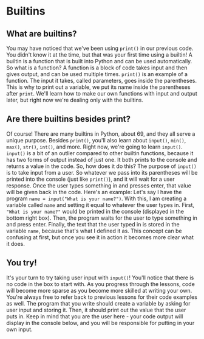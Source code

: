 # Builtins
## What are builtins?
You may have noticed that we've been using `print()` in our previous code. 
You didn't know it at the time, but that was your first time using a builtin! 
A builtin is a function that is built into Python and can be used automatically. So what is a function?
A function is a block of code takes input and then gives output, and can be used multiple times. 
`print()` is an example of a function. The input it takes, called parameters, goes inside the parentheses.
This is why to print out a variable, we put its name inside the parentheses after `print`. 
We'll learn how to make our own functions with input and output later, but right now we're dealing only with the builtins.

## Are there builtins besides print?
Of course! There are many builtins in Python, about 69, and they all serve a unique purpose. 
Besides `print()`, you'll also learn about `input()`, `min()`, `max()`, `str()`, `int()`, and more. 
Right now, we're going to learn `input()`.
`input()` is a bit of an outlier compared to other builtin functions, because it has two forms of output instead of just one. 
It both prints to the console and returns a value in the code. So, how does it do this?
The purpose of `input()` is to take input from a user. 
So whatever we pass into its parentheses will be printed into the console (just like `print()`), and it will wait for a user response.
Once the user types something in and presses enter, that value will be given back in the code.
Here's an example: Let's say I have the program `name = input("What is your name?")`.
With this, I am creating a variable called `name` and setting it equal to whatever the user types in.
First, `"What is your name?"` would be printed in the console (displayed in the bottom right box). 
Then, the program waits for the user to type something in and press enter. 
Finally, the text that the user typed in is stored in the variable `name`, because that's what I defined it as.
This concept can be confusing at first, but once you see it in action it becomes more clear what it does.

## You try!
It's your turn to try taking user input with `input()`! You'll notice that there is no code in the box to start with.
As you progress through the lessons, code will become more sparse as you become more skilled at writing your own.
You're always free to refer back to previous lessons for their code examples as well. 
The program that you write should create a variable by asking for user input and storing it.
Then, it should print out the value that the user puts in. 
Keep in mind that you are the user here - your code output will display in the console below, 
and you will be responsible for putting in your own input. 
